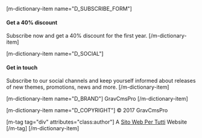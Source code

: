 [m-dictionary-item name="D_SUBSCRIBE_FORM"]
#### Get a 40% discount
Subscribe now and get a 40% discount for the first year.
[/m-dictionary-item]

[m-dictionary-item name="D_SOCIAL"]
#### Get in touch
Subscribe to our social channels and keep yourself informed about releases of new themes, promotions, news and more.
[/m-dictionary-item]

[m-dictionary-item name="D_BRAND"]
GravCmsPro
[/m-dictionary-item]

[m-dictionary-item name="D_COPYRIGHT"]
&copy; 2017 GravCmsPro

[m-tag tag="div" attributes="class:author"]
  A [Sito Web Per Tutti](https://sitowebpertutti.com "Realizzazione siti web professionali") Website
[/m-tag]
[/m-dictionary-item]
